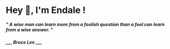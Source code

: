 <h1 title="head"> Hey 👋, I'm Endale !</h1>

**<h5><i>" A wise man can learn more from a foolish question than a fool can learn from a wise answer. "</i></h5>**

*<b>___ Bruce Lee ___</b>*
